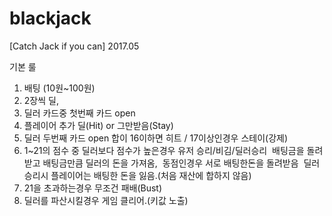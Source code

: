 # blackjack

[Catch Jack if you can]
2017.05

기본 룰 
1.	배팅 (10원~100원)
2.	2장씩 딜,
3.	딜러 카드중 첫번째 카드 open
4.	플레이어 추가 딜(Hit) or 그만받음(Stay)
5.	딜러 두번째 카드 open 합이 16이하면 히트 / 17이상인경우 스테이(강제)
6.	1~21의 점수 중 딜러보다 점수가 높은경우 유저 승리/비김/딜러승리  배팅금을 돌려받고 배팅금만큼 딜러의 돈을 가져옴,  동점인경우 서로 배팅한돈을 돌려받음  딜러 승리시 플레이어는 배팅한 돈을 잃음.(처음 재산에 합하지 않음)
7.	21을 초과하는경우 무조건 패배(Bust)
8.	딜러를 파산시킬경우 게임 클리어.(키값 노출)


